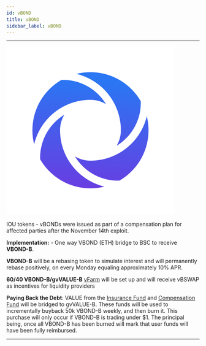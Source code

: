 ```yaml
---
id: vBOND
title: vBOND
sidebar_label: vBOND
---
```




---

![vbondlogo](img/VBOND_LOGO.png)

IOU tokens - vBONDs were issued as part of a compensation plan for affected parties after the November 14th exploit.

**Implementation:** - One way VBOND (ETH) bridge to BSC to receive **VBOND-B**. 

**VBOND-B** will be a rebasing token to simulate interest and will permanently rebase positively, on every Monday equaling approximately 10% APR.

**60/40 VBOND-B/gvVALUE-B** [vFarm](https://bsc.valuedefi.io/#/vfarm/0xd56339F80586c08B7a4E3a68678d16D37237Bd96/32) will be set up and will receive vBSWAP as incentives for liquidity providers

**Paying Back the Debt**: VALUE from the [Insurance Fund](https://etherscan.io/address/0xb7b2ea8a1198368f950834875047aa7294a2bdaa) and [Compensation Fund](https://etherscan.io/address/0x2b52472950cda46fb3369eff2719e144699f3a07) will be bridged to gvVALUE-B. These funds will be used to incrementally buyback 50k VBOND-B weekly, and then burn it. This purchase will only occur if VBOND-B is trading under $1. The principal being, once all VBOND-B has been burned will mark that user funds will have been fully reimbursed. 

---
